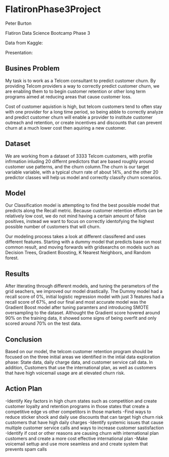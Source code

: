 # FlatironPhase3Project

Peter Burton

Flatiron Data Science Bootcamp Phase 3

Data from Kaggle: 

Presentation: 

## Busines Problem

My task is to work as a  Telcom consultant to predict customer churn. By providing Telcom providers a way to correctly predict customer churn, we are enabling them to to begin customer retention or other long term programs aimed at reducing areas that cause customer loss. 

Cost of customer aquistion is high, but telcom customers tend to often stay with one provider for a long time period, so being abble to correctly analyze and predict customer churn will enable a provider to institute customer outreach and retention, or create incentives and discounts that can prevent churn at a much lower cost then aquiring a new customer. 

## Dataset

We are working from a dataset of 3333 Telcom customers, with profile infrmation inluding 20 differnt predictors that are based roughly around customer use patterns, and the churn column.The churn is our target variable variable, with a typical churn rate of about 14%,  and the other 20 predictor classes will help us model and correctly classify churn scenarios. 

## Model

Our Classification model is attempting to find the best possible model that predicts along the Recall metric. Because customer retention efforts can be relatively low cost, we do not mind having a certain amount of false positives, instead we want to focus on correctly identofying the highest possible number of customers that will churn. 

Our modeling process takes a look at different classifered and uses different features. Starting with a dummy model that predicts base on most common result, and moving forwards with gridsearchs on models such as Decision Trees, Gradient Boosting, K Nearest Neighbors, and Random forest. 


## Results

After itterating through different models, and tuning the perametors of the grid seachers, we improved our model drastically. The Dummy model had a recall score of 0%, initial logistic regression model with just 3 features had a recall score of 67%, and  our final and most accurate model was the Gradient Boost model after tuning paramters and introducing SMOTE oversampling to the dataset. Althought the Gradient score hovered around 90% on the training data, it showed some signs of being overfit and only scored around 70% on the test data. 


## Conclusion

Based on our model, the telcom customer retention program should be focused on the three initial areas we identified in the intial data exploration phase: State data, daily charge data, and customer service call data. In addition, Customers that use the international plan, as well as customers that have high voicemail usage are at elevated churn risk. 

## Action Plan

-Identify Key factors in high churn states such as competition and create customer loyalty and retention programs in those states that create a competitive edge vs other competitors in those markets
-Find ways to reduce sticker shock and daily use discounts that can target high churn risk customers that have high daily charges
-Identify systemic issues that cause multiple customer service calls and ways to increase customer sastisfaction
-Identify if cost or other reasons are causing churn with international plan customers and create a more cost effective international plan
-Make voicemail settup and use more seamless and and create system that prevents spam calls 
